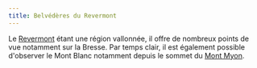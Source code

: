 ```yaml
---
title: Belvédères du Revermont
---
```


Le [Revermont](/tags/revermont/) étant une région vallonnée, il offre de nombreux points de vue
notamment sur la Bresse. Par temps clair, il est également possible d'observer
le Mont Blanc notamment depuis le sommet du [Mont Myon](/tags/mont-myon/).
